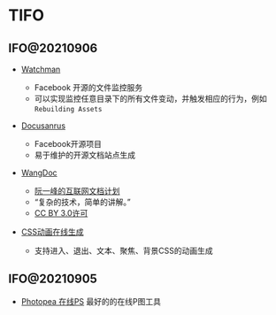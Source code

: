 # TIFO


## IFO@20210906

* [Watchman](https://github.com/facebook/watchman)
    * Facebook 开源的文件监控服务
    * 可以实现监控任意目录下的所有文件变动，并触发相应的行为，例如`Rebuilding Assets`

* [Docusanrus](https://github.com/facebook/docusaurus)
    * Facebook开源项目
    * 易于维护的开源文档站点生成

* [WangDoc](https://github.com/wangdoc)
    * [阮一峰的互联网文档计划](https://wangdoc.com/)
    * “复杂的技术，简单的讲解。”
    * [CC BY 3.0许可](https://creativecommons.org/about/cclicenses/)

* [CSS动画在线生成](https://animista.net/play/basic)
    * 支持进入、退出、文本、聚焦、背景CSS的动画生成

## IFO@20210905

* [Photopea 在线PS](https://www.photopea.com/) 最好的的在线P图工具